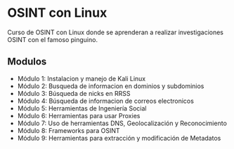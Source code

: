 # OSINT con Linux

Curso de OSINT con Linux donde se aprenderan a realizar investigaciones OSINT con el famoso pinguino.

## Modulos

- Módulo 1: Instalacion y manejo de Kali Linux
- Módulo 2: Busqueda de informacion en dominios y subdominios
- Módulo 3: Búsqueda de nicks en RRSS
- Módulo 4: Búsqueda de informacion de correos electronicos
- Módulo 5: Herramientas de Ingeniería Social
- Módulo 6: Herramientas para usar Proxies
- Módulo 7: Uso de herramientas DNS, Geolocalización y Reconocimiento
- Módulo 8: Frameworks para OSINT
- Módulo 9: Herramientas para extracción y modificación de Metadatos
